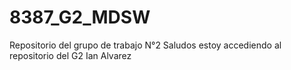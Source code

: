 # 8387_G2_MDSW
Repositorio del grupo de trabajo N°2
Saludos estoy accediendo al repositorio del G2 Ian Alvarez
